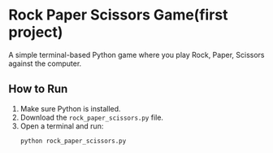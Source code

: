 # Rock Paper Scissors Game(first project)

A simple terminal-based Python game where you play Rock, Paper, Scissors against the computer.

## How to Run

1. Make sure Python is installed.
2. Download the `rock_paper_scissors.py` file.
3. Open a terminal and run:
   ```bash
   python rock_paper_scissors.py
